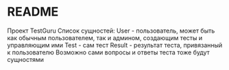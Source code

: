 # README

Проект TestGuru
Список сущностей:
User - пользователь, может быть как обычным пользователем, так и админом, создающим тесты и управляющим ими
Test - сам тест
Result - результат теста, привязанный к пользователю
Возможно сами вопросы и ответы теста тоже будут сущностями
